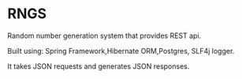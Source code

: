 # RNGS
Random number generation system that provides REST api.

Built using: Spring Framework,Hibernate ORM,Postgres, SLF4j logger.

It takes JSON requests and generates JSON responses.
